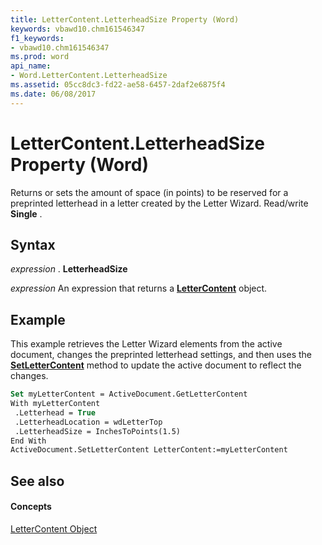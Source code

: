 ```yaml
---
title: LetterContent.LetterheadSize Property (Word)
keywords: vbawd10.chm161546347
f1_keywords:
- vbawd10.chm161546347
ms.prod: word
api_name:
- Word.LetterContent.LetterheadSize
ms.assetid: 05cc8dc3-fd22-ae58-6457-2daf2e6875f4
ms.date: 06/08/2017
---
```



# LetterContent.LetterheadSize Property (Word)

Returns or sets the amount of space (in points) to be reserved for a preprinted letterhead in a letter created by the Letter Wizard. Read/write  **Single** .


## Syntax

 _expression_ . **LetterheadSize**

 _expression_ An expression that returns a **[LetterContent](lettercontent-object-word.md)** object.


## Example

This example retrieves the Letter Wizard elements from the active document, changes the preprinted letterhead settings, and then uses the  **[SetLetterContent](document-setlettercontent-method-word.md)** method to update the active document to reflect the changes.


```vb
Set myLetterContent = ActiveDocument.GetLetterContent 
With myLetterContent 
 .Letterhead = True 
 .LetterheadLocation = wdLetterTop 
 .LetterheadSize = InchesToPoints(1.5) 
End With 
ActiveDocument.SetLetterContent LetterContent:=myLetterContent
```


## See also


#### Concepts


[LetterContent Object](lettercontent-object-word.md)

